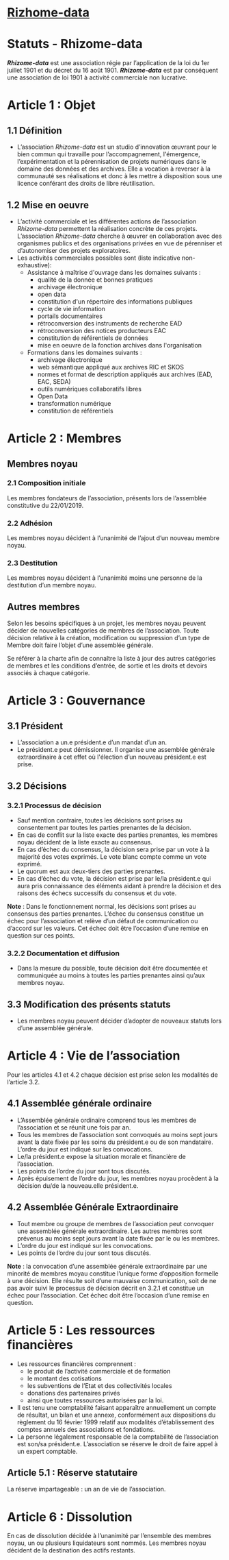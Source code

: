 # [Rizhome-data](https://rhizome-data.fr/)

# Statuts - Rhizome-data

**_Rhizome-data_** est une association régie par l’application de la loi du 1er juillet 1901 et du décret du 16 août 1901. **_Rhizome-data_** est par conséquent une association de loi 1901 à activité commerciale non lucrative.

# Article 1 : Objet

## 1.1 Définition

- L’association _Rhizome-data_ est un studio d’innovation œuvrant pour le bien commun qui travaille pour l’accompagnement, l'émergence, l’expérimentation et la pérennisation de projets numériques dans le domaine des données et des archives. Elle a vocation à reverser à la communauté ses réalisations et donc à les mettre à disposition sous une licence conférant des droits de libre réutilisation.

## 1.2 Mise en oeuvre

- L’activité commerciale et les différentes actions de l’association _Rhizome-data_ permettent la réalisation concrète de ces projets. L’association _Rhizome-data_ cherche à œuvrer en collaboration avec des organismes publics et des organisations privées en vue de pérenniser et d’autonomiser des projets exploratoires.
- Les activités commerciales possibles sont (liste indicative non-exhaustive):
  - Assistance à maîtrise d'ouvrage dans les domaines suivants :
    - qualité de la donnée et bonnes pratiques
    - archivage électronique
    - open data
    - constitution d'un répertoire des informations publiques
    - cycle de vie information
    - portails documentaires
    - rétroconversion des instruments de recherche EAD
    - rétroconversion des notices producteurs EAC
    - constitution de référentiels de données
    - mise en oeuvre de la fonction archives dans l'organisation
  - Formations dans les domaines suivants :
    - archivage électronique
    - web sémantique appliqué aux archives RIC et SKOS
    - normes et format de description appliqués aux archives (EAD, EAC, SEDA)
    - outils numériques collaboratifs libres
    - Open Data
    - transformation numérique
    - constitution de référentiels

# Article 2 : Membres

## Membres noyau

### 2.1 Composition initiale

Les membres fondateurs de l’association, présents lors de l’assemblée constitutive du 22/01/2019.

### 2.2 Adhésion

Les membres noyau décident à l’unanimité de l’ajout d’un nouveau membre noyau.

### 2.3 Destitution

Les membres noyau décident à l’unanimité moins une personne de la destitution d’un membre noyau.

## Autres membres

Selon les besoins spécifiques à un projet, les membres noyau peuvent décider de nouvelles catégories de membres de l’association. Toute décision relative à la création, modification ou suppression d’un type de Membre doit faire l’objet d’une assemblée générale.

Se référer à la charte afin de connaître la liste à jour des autres catégories de membres et les conditions d’entrée, de sortie et les droits et devoirs associés à chaque catégorie.

# Article 3 : Gouvernance

## 3.1 Président

- L’association a un.e président.e d’un mandat d’un an.
- Le président.e peut démissionner. Il organise une assemblée générale extraordinaire à cet effet où l'élection d’un nouveau président.e est prise.

## 3.2 Décisions

### 3.2.1 Processus de décision

- Sauf mention contraire, toutes les décisions sont prises au consentement par toutes les parties prenantes de la décision.
- En cas de conflit sur la liste exacte des parties prenantes, les membres noyau décident de la liste exacte au consensus.
- En cas d’échec du consensus, la décision sera prise par un vote à la majorité des votes exprimés. Le vote blanc compte comme un vote exprimé.
- Le quorum est aux deux-tiers des parties prenantes.
- En cas d’échec du vote, la décision est prise par le/la président.e qui aura pris connaissance des éléments aidant à prendre la décision et des raisons des échecs successifs du consensus et du vote.

**Note** : Dans le fonctionnement normal, les décisions sont prises au consensus des parties prenantes. L’échec du consensus constitue un échec pour l’association et relève d’un défaut de communication ou d’accord sur les valeurs. Cet échec doit être l’occasion d’une remise en question sur ces points.

### 3.2.2 Documentation et diffusion

- Dans la mesure du possible, toute décision doit être documentée et communiquée au moins à toutes les parties prenantes ainsi qu’aux membres noyau.

## 3.3 Modification des présents statuts

- Les membres noyau peuvent décider d’adopter de nouveaux statuts lors d’une assemblée générale.

# Article 4 : Vie de l’association

Pour les articles 4.1 et 4.2 chaque décision est prise selon les modalités de l’article 3.2.

## 4.1 Assemblée générale ordinaire

- L’Assemblée générale ordinaire comprend tous les membres de l’association et se réunit une fois par an.
- Tous les membres de l’association sont convoqués au moins sept jours avant la date fixée par les soins du président.e ou de son mandataire. L’ordre du jour est indiqué sur les convocations.
- Le/la président.e expose la situation morale et financière de l’association.
- Les points de l’ordre du jour sont tous discutés.
- Après épuisement de l’ordre du jour, les membres noyau procèdent à la décision du/de la nouveau.elle président.e.

## 4.2 Assemblée Générale Extraordinaire

- Tout membre ou groupe de membres de l’association peut convoquer une assemblée générale extraordinaire. Les autres membres sont prévenus au moins sept jours avant la date fixée par le ou les membres.
- L’ordre du jour est indiqué sur les convocations.
- Les points de l’ordre du jour sont tous discutés.

**Note** : la convocation d’une assemblée générale extraordinaire par une minorité de membres moyau constitue l’unique forme d’opposition formelle à une décision. Elle résulte soit d’une mauvaise communication, soit de ne pas avoir suivi le processus de décision décrit en 3.2.1 et constitue un échec pour l’association. Cet échec doit être l’occasion d’une remise en question.

# Article 5 : Les ressources financières

- Les ressources financières comprennent :
  - le produit de l’activité commerciale et de formation
  - le montant des cotisations
  - les subventions de l’Etat et des collectivités locales
  - donations des partenaires privés
  - ainsi que toutes ressources autorisées par la loi.
- Il est tenu une comptabilité faisant apparaître annuellement un compte de résultat, un bilan et une annexe, conformément aux dispositions du règlement du 16 février 1999 relatif aux modalités d’établissement des comptes annuels des associations et fondations.
- La personne légalement responsable de la comptabilité de l’association est son/sa président.e. L’association se réserve le droit de faire appel à un expert comptable.

## Article 5.1 : Réserve statutaire

La réserve impartageable : un an de vie de l’association.

# Article 6 : Dissolution

En cas de dissolution décidée à l’unanimité par l’ensemble des membres noyau, un ou plusieurs liquidateurs sont nommés. Les membres noyau décident de la destination des actifs restants.
